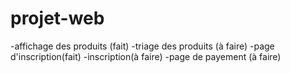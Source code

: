 # projet-web

-affichage des  produits (fait)
-triage des produits (à faire)
-page d'inscription(fait)
-inscription(à faire)
-page de payement (à faire)
